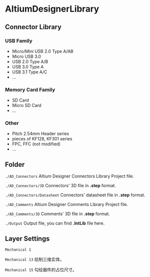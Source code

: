 # AltiumDesignerLibrary

## Connector Library

### USB Family

- Micro/Mini USB 2.0 Type A/AB
- Micro USB 3.0
- USB 2.0 Type A/B
- USB 3.0 Type A
- USB 3.1 Type A/C
- ...

### Memory Card Family

- SD Card
- Micro SD Card
- ...

### Other

- Pitch 2.54mm Header series
- pieces of  KF128, KF301 series
- FPC, FFC (not modified)
- ...

## Folder

```./AD_Connectors``` Altium Designer Connectors Library Project file.

```./AD_Connectors/3D``` Connectors' 3D file in **.step** format.

```./AD_Connectors/Datasheet``` Connectors' datasheet file in **.step** format.

```./AD_Comments``` Altium Designer Comments Library Project file.

```./AD_Comments/3D``` Comments' 3D file in **.step** format.

```./Output``` Output file, you can find **.IntLib** file here.

## Layer Settings

```Mechanical 1``` 

```Mechanical 13``` 绘制三维实体。

```Mechanical 15``` 勾绘器件的占位尺寸。
